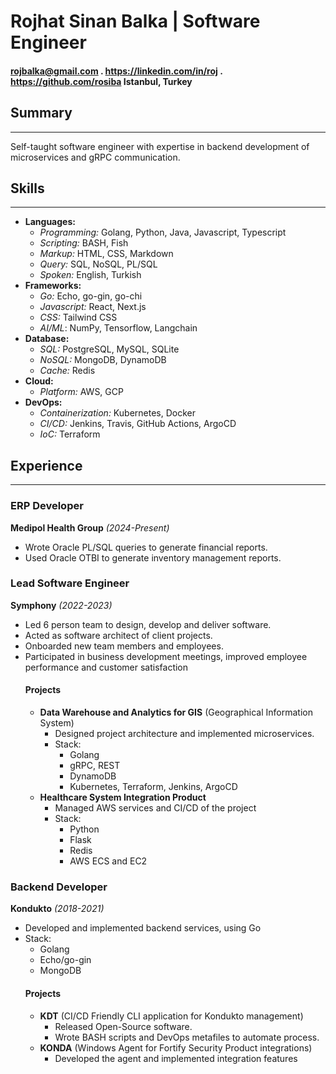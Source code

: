 # Rojhat Sinan Balka | Software Engineer
#### rojbalka@gmail.com . https://linkedin.com/in/roj . https://github.com/rosiba Istanbul, Turkey
## Summary
---
Self-taught software engineer with expertise in backend development of microservices and gRPC communication.

## Skills
---
  - **Languages:**
    - *Programming:* Golang, Python, Java, Javascript, Typescript
    - *Scripting:* BASH, Fish
    - *Markup:* HTML, CSS, Markdown
    - *Query:* SQL, NoSQL, PL/SQL
    - *Spoken:* English, Turkish
  - **Frameworks:**
    - *Go:* Echo, go-gin, go-chi
    - *Javascript:* React, Next.js
    - *CSS:* Tailwind CSS
    - *AI/ML*: NumPy, Tensorflow, Langchain
  - **Database:**
    - *SQL:* PostgreSQL, MySQL, SQLite
    - *NoSQL:* MongoDB, DynamoDB
    - *Cache:* Redis
  - **Cloud:**
    - *Platform:* AWS, GCP
  - **DevOps:**
    - *Containerization:* Kubernetes, Docker
    - *CI/CD:* Jenkins, Travis, GitHub Actions, ArgoCD
    - *IoC:* Terraform

## Experience
---
### ERP Developer
**Medipol Health Group** *(2024-Present)*

- Wrote Oracle PL/SQL queries to generate financial reports.
- Used Oracle OTBI to generate inventory management reports.


### Lead Software Engineer
**Symphony** *(2022-2023)*

  - Led 6 person team to design, develop and deliver software.
  - Acted as software architect of client projects.
  - Onboarded new team members and employees.
  - Participated in business development meetings, improved employee performance and customer satisfaction
    #### Projects
    - **Data Warehouse and Analytics for GIS** (Geographical Information System)
        - Designed project architecture and implemented microservices.
        - Stack:
            - Golang
            - gRPC, REST
            - DynamoDB
            - Kubernetes, Terraform, Jenkins, ArgoCD
    - **Healthcare System Integration Product**
        - Managed AWS services and CI/CD of the project
        - Stack:
            - Python
            - Flask
            - Redis
            - AWS ECS and EC2


### Backend Developer
**Kondukto** *(2018-2021)*
  - Developed and implemented backend services, using Go
  - Stack:
    - Golang
    - Echo/go-gin
    - MongoDB
    #### Projects
    - **KDT** (CI/CD Friendly CLI application for Kondukto management)
        - Released Open-Source software.
        - Wrote BASH scripts and DevOps metafiles to automate process.
    - **KONDA** (Windows Agent for Fortify Security Product integrations)
        - Developed the agent and implemented integration features
